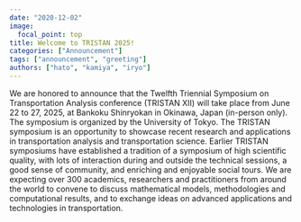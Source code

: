 ```yaml
---
date: "2020-12-02"
image:
  focal_point: top
title: Welcome to TRISTAN 2025!
categories: ["Announcement"]
tags: ["announcement", "greeting"]
authors: ["hato", "kamiya", "iryo"]
---
```


We are honored to announce that the Twelfth Triennial Symposium on Transportation Analysis conference (TRISTAN XII) will take place from June 22 to 27, 2025, at Bankoku Shinryokan in Okinawa, Japan (in-person only). The symposium is organized by the University of Tokyo. The TRISTAN symposium is an opportunity to showcase recent research and applications in transportation analysis and transportation science. Earlier TRISTAN symposiums have established a tradition of a symposium of high scientific quality, with lots of interaction during and outside the technical sessions, a good sense of community, and enriching and enjoyable social tours. We are expecting over 300 academics, researchers and practitioners from around the world to convene to discuss mathematical models, methodologies and computational results, and to exchange ideas on advanced applications and technologies in transportation.

